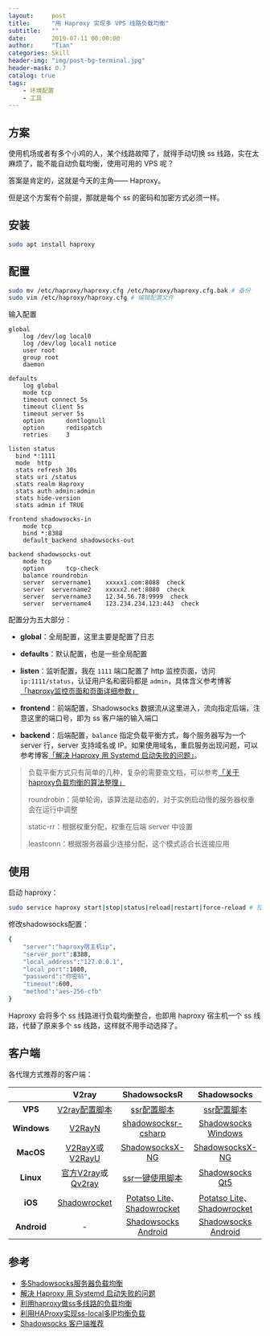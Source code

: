 ```yaml
---
layout:     post
title:      "用 Haproxy 实现多 VPS 线路负载均衡"
subtitle:   ""
date:       2019-07-11 00:00:00
author:     "Tian"
categories: Skill
header-img: "img/post-bg-terminal.jpg"
header-mask: 0.7
catalog: true
tags:
    - 环境配置
    - 工具
---
```


## 方案

使用机场或者有多个小鸡的人，某个线路故障了，就得手动切换 ss 线路，实在太麻烦了，能不能自动负载均衡，使用可用的 VPS 呢？

答案是肯定的，这就是今天的主角—— Haproxy。

但是这个方案有个前提，那就是每个 ss 的密码和加密方式必须一样。

## 安装

```bash
sudo apt install haproxy
```

## 配置

```bash
sudo mv /etc/haproxy/haproxy.cfg /etc/haproxy/haproxy.cfg.bak # 备份
sudo vim /etc/haproxy/haproxy.cfg # 编辑配置文件
```

输入配置

```config
global
    log /dev/log local0
    log /dev/log local1 notice
    user root
    group root
    daemon

defaults
    log global
    mode tcp
    timeout connect 5s
    timeout client 5s
    timeout server 5s
    option      dontlognull
    option      redispatch
    retries     3

listen status
  bind *:1111
  mode  http
  stats refresh 30s
  stats uri /status
  stats realm Haproxy  
  stats auth admin:admin
  stats hide-version
  stats admin if TRUE

frontend shadowsocks-in
    mode tcp
    bind *:8388
    default_backend shadowsocks-out

backend shadowsocks-out
    mode tcp
    option      tcp-check
    balance roundrobin
    server  servername1    xxxxx1.com:8088  check
    server  servername2    xxxxx2.net:8080  check
    server  servername3    12.34.56.78:9999  check
    server  servername4    123.234.234.123:443  check
```

配置分为五大部分：

- **global**：全局配置，这里主要是配置了日志

- **defaults**：默认配置，也是一些全局配置

- **listen**：监听配置，我在 `1111` 端口配置了 http 监控页面，访问 `ip:1111/status`，认证用户名和密码都是 `admin`，具体含义参考博客[「haproxy监控页面和页面详细参数」](https://www.centos.bz/2018/01/haproxy监控页面-和页面详细参数/)

- **frontend**：前端配置，Shadowsocks 数据流从这里进入，流向指定后端，注意这里的端口号，即为 ss 客户端的输入端口

- **backend**：后端配置，`balance` 指定负载平衡方式，每个服务器写为一个 server 行，server 支持域名或 IP。如果使用域名，重启服务出现问题，可以参考博客[「解决 Haproxy 用 Systemd 启动失败的问题」](https://www.solarck.com/systemd-wait-network-online.html)。

> 负载平衡方式只有简单的几种，复杂的需要查文档，可以参考[「关于haproxy负载均衡的算法整理」](https://my.oschina.net/BambooLi/blog/506397)
>
> roundrobin：简单轮询，该算法是动态的，对于实例启动慢的服务器权重会在运行中调整
>
> static-rr：根据权重分配，权重在后端 server 中设置
>
> leastconn：根据服务器最少连接分配，这个模式适合长连接应用

## 使用

启动 haproxy：

```bash
sudo service haproxy start|stop|status|reload|restart|force-reload # 控制 haproxy 的运行
```

修改shadowsocks配置：

```bash
{
    "server":"haproxy宿主机ip",
    "server_port":8388,
    "local_address":"127.0.0.1",
    "local_port":1080,
    "password":"你密码",
    "timeout":600,
    "method":"aes-256-cfb"
}
```

Haproxy 会将多个 ss 线路进行负载均衡整合，也即用 haproxy 宿主机一个 ss 线路，代替了原来多个 ss 线路，这样就不用手动选择了。

## 客户端

各代理方式推荐的客户端：

|             |                            V2ray                             |                         ShadowsocksR                         |                         Shadowsocks                          |
| :---------: | :----------------------------------------------------------: | :----------------------------------------------------------: | :----------------------------------------------------------: |
|   **VPS**   |      [V2ray配置脚本](<https://github.com/233boy/v2ray>)      | [ssr配置脚本](https://raw.githubusercontent.com/ToyoDAdoubi/doubi/master/ssr.sh) | [ssr配置脚本](https://raw.githubusercontent.com/ToyoDAdoubi/doubi/master/ssr.sh) |
| **Windows** | [V2RayN](<https://github.com/233boy/v2ray/wiki/V2RayN%E4%BD%BF%E7%94%A8%E6%95%99%E7%A8%8B>) | [shadowsocksr-csharp](https://github.com/shadowsocksr-backup/shadowsocksr-csharp/releases) | [Shadowsocks Windows](https://github.com/shadowsocks/shadowsocks-windows/releases) |
|  **MacOS**  | [V2RayX](<https://github.com/Cenmrev/V2RayX/releases>)或[V2RayU](https://github.com/yanue/V2rayU) | [ShadowsocksX-NG](https://github.com/shadowsocksr-backup/ShadowsocksX-NG/releases) | [ShadowsocksX-NG](https://github.com/shadowsocks/ShadowsocksX-NG/releases) |
|  **Linux**  | [官方V2ray](<https://www.v2ray.com/>)或[Qv2ray](https://qv2ray.github.io/getting-started/) | [ssr一键使用脚本](https://github.com/the0demiurge/CharlesScripts/blob/master/charles/bin/ssr) | [Shadowsocks Qt5](https://github.com/shadowsocks/shadowsocks-qt5/wiki/Installation) |
|   **iOS**   | [Shadowrocket](https://itunes.apple.com/app/shadowrocket/id932747118) | [Potatso Lite](https://itunes.apple.com/app/potatso-lite/id1239860606)、[Shadowrocket](https://itunes.apple.com/app/shadowrocket/id932747118) | [Potatso Lite](https://itunes.apple.com/app/potatso-lite/id1239860606)、[Shadowrocket](https://itunes.apple.com/app/shadowrocket/id932747118) |
| **Android** |                              -                               | [Shadowsocks Android](https://github.com/shadowsocks/shadowsocks-android/releases) | [Shadowsocks Android](https://github.com/shadowsocks/shadowsocks-android/releases) |



## 参考

- [多Shadowsocks服务器负载均衡](https://www.solarck.com/haproxy-shadowsocks-balance.html)
- [解决 Haproxy 用 Systemd 启动失败的问题](https://www.solarck.com/systemd-wait-network-online.html)
- [利用haproxy做ss多线路的负载均衡](https://yuln.com/thread-14-1-1.html)
- [利用HAProxy实现ss-local多IP均衡负载](https://zhuanlan.zhihu.com/p/30559435)
- [Shadowsocks 客户端推荐](https://www.vpnto.net/posts/shadowsocks-client/)